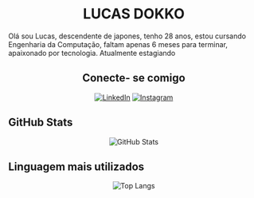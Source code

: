 

<center>

# LUCAS DOKKO
</center>

Olá sou Lucas, descendente de japones, tenho 28 anos, estou cursando Engenharia da Computação, faltam apenas 6 meses para terminar, apaixonado por tecnologia. Atualmente estagiando

<center>

## Conecte- se comigo

</center>

<center>

[![LinkedIn](https://img.shields.io/badge/LinkedIn-000000?style=for-the-badge&logo=linkedin&logoColor=E94D5F)](https://www.linkedin.com/in/lucas-dokko-3644b61b4/)  [![Instagram](https://img.shields.io/badge/-Instagram-000000?style=for-the-badge&logo=instagram&logoColor=E94D5F)](https://www.instagram.com/lucasdokko/)
</center>


## GitHub Stats
<center>

![GitHub Stats](https://github-readme-stats.vercel.app/api?username=lucasdokko&theme=transparent&bg_color=000000&border_color=E94D5F&show_icons=true&icon_color=E94D5F&title_color=E94D5F&text_color=FFF&hide_title=true&hide=issues)

</center>


## Linguagem mais utilizados

<center>

![Top Langs](https://github-readme-stats-git-masterrstaa-rickstaa.vercel.app/api/top-langs/?username=lucasdokko&bg_color=000&border_color=E94D5F&title_color=E94D5F&text_color=FFF)

</center>
